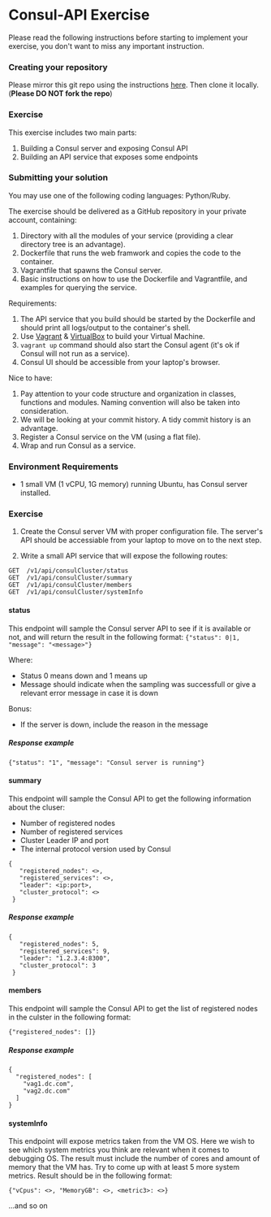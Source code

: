 # Consul-API Exercise
Please read the following instructions before starting to implement your exercise, you don't want to miss any important instruction.

### Creating your repository 

Please mirror this git repo using the instructions [here](https://help.github.com/articles/duplicating-a-repository). Then clone it locally. 
(**Please DO NOT fork the repo**)

### Exercise
This exercise includes two main parts:
1. Building a Consul server and exposing Consul API
2. Building an API service that exposes some endpoints

### Submitting your solution
You may use one of the following coding languages: Python/Ruby.

The exercise should be delivered as a GitHub repository in your private account, containing:
1. Directory with all the modules of your service (providing a clear directory tree is an advantage).
2. Dockerfile that runs the web framwork and copies the code to the container.
3. Vagrantfile that spawns the Consul server.
4. Basic instructions on how to use the Dockerfile and Vagrantfile, and examples for querying the service.

Requirements:
1. The API service that you build should be started by the Dockerfile and should print all logs/output to the container's shell.
2. Use [Vagrant](https://www.vagrantup.com/intro/index.html) & [VirtualBox](https://www.virtualbox.org/) to build your Virtual Machine.
3. `vagrant up` command should also start the Consul agent (it's ok if Consul will not run as a service).
4. Consul UI should be accessible from your laptop's browser.

Nice to have:
1. Pay attention to your code structure and organization in classes, functions and modules. Naming convention will also be taken into consideration.
2. We will be looking at your commit history. A tidy commit history is an advantage.
3. Register a Consul service on the VM (using a flat file).
3. Wrap and run Consul as a service.

### Environment Requirements
- 1 small VM (1 vCPU, 1G memory) running Ubuntu, has Consul server installed.

### Exercise
1. Create the Consul server VM with proper configuration file.
   The server's API should be accessiable from your laptop to move on to the next step.

2. Write a small API service that will expose the following routes:

~~~
GET  /v1/api/consulCluster/status
GET  /v1/api/consulCluster/summary
GET  /v1/api/consulCluster/members
GET  /v1/api/consulCluster/systemInfo
~~~

#### status
This endpoint will sample the Consul server API to see if it is available or not, and will return the result in the following format:
`{"status": 0|1, "message": "<message>"}`

Where:
* Status 0 means down and 1 means up
* Message should indicate when the sampling was successfull or give a relevant error message in case it is down

Bonus:
* If the server is down, include the reason in the message

##### Response example

~~~
{"status": "1", "message": "Consul server is running"}
~~~

#### summary
This endpoint will sample the Consul API to get the following information about the cluser:
 - Number of registered nodes
 - Number of registered services
 - Cluster Leader IP and port
 - The internal protocol version used by Consul

~~~
{
   "registered_nodes": <>,
   "registered_services": <>,
   "leader": <ip:port>,
   "cluster_protocol": <>
 }
~~~

##### Response example

~~~
{
   "registered_nodes": 5,
   "registered_services": 9,
   "leader": "1.2.3.4:8300",
   "cluster_protocol": 3
 }
~~~

#### members
This endpoint will sample the Consul API to get the list of registered nodes in the culster in the following format:

`{"registered_nodes": []}`

##### Response example

~~~
{
  "registered_nodes": [
    "vag1.dc.com",
    "vag2.dc.com"
  ]
}
~~~

#### systemInfo
This endpoint will expose metrics taken from the VM OS. Here we wish to see which system metrics you think are relevant when it comes to debugging OS.
The result must include the number of cores and amount of memory that the VM has. Try to come up with at least 5 more system metrics.
Result should be in the following format: 

~~~
{"vCpus": <>, "MemoryGB": <>, <metric3>: <>}
~~~

...and so on
